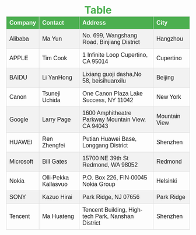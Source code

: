 <!DOCTYPE html>
<html lang="zh">
<head>
    <meta charset="UTF-8">
    <meta http-equiv="X-UA-Compatible" content="IE=edge">
    <meta name="viewport" content="width=device-width, initial-scale=1.0">
    <title>测试</title>
    <style>
        h1{
            text-align: center;
            display: block;
            margin-bottom: 0;
            color: #4caf50;
        }
        #customers{
            margin: 0px auto;
            font-family: Arial, Helvetica, sans-serif;
            border-collapse: collapse;
        }
        #customers th, #customers td{
            border: 1px #ddd solid;
            padding: 8px;
        }
        #customers tr:nth-child(even){
            background-color: #f2f2f2;
        }
        #customers tr:hover{
            background-color: #ddd;
        }
        #customers th{
            background-color: #4caf50;
            color: white;
            padding: 12px auto;
            text-align: left;
        }
    </style>
</head>
<body>
    <h1>Table</h1>
    <table id="customers">
        <tr>
            <th>Company</th>
            <th>Contact</th>
            <th>Address</th>
            <th>City</th>
        </tr>
        <tr>
            <td>Alibaba</td>
            <td>Ma Yun</td>
            <td>No. 699, Wangshang Road, Binjiang District</td>
            <td>Hangzhou</td>
        </tr>
        <tr>
            <td>APPLE</td>
            <td>Tim Cook</td>
            <td>1 Infinite Loop Cupertino, CA 95014</td>
            <td>Cupertino</td>
        </tr>
        <tr>
            <td>BAIDU</td>
            <td>Li YanHong</td>
            <td>Lixiang guoji dasha,No 58, beisihuanxilu</td>
            <td>Beijing</td>
        </tr>
        <tr>
            <td>Canon</td>
            <td>Tsuneji Uchida</td>
            <td>One Canon Plaza Lake Success, NY 11042</td>
            <td>New York</td>
        </tr>
        <tr>
            <td>Google</td>
            <td>Larry Page</td>
            <td>1600 Amphitheatre Parkway Mountain View, CA 94043</td>
            <td>Mountain View</td>
        </tr>
        <tr>
            <td>HUAWEI</td>
            <td>Ren Zhengfei</td>
            <td>Putian Huawei Base, Longgang District</td>
            <td>Shenzhen</td>
        </tr>
        <tr>
            <td>Microsoft</td>
            <td>Bill Gates</td>
            <td>15700 NE 39th St Redmond, WA 98052</td>
            <td>Redmond</td>
        </tr>
        <tr>
            <td>Nokia</td>
            <td>Olli-Pekka Kallasvuo</td>
            <td>P.O. Box 226, FIN-00045 Nokia Group</td>
            <td>Helsinki</td>
        </tr>
        <tr>
            <td>SONY</td>
            <td>Kazuo Hirai</td>
            <td>Park Ridge, NJ 07656</td>
            <td>Park Ridge</td>
        </tr>
        <tr>
            <td>Tencent</td>
            <td>Ma Huateng</td>
            <td>Tencent Building, High-tech Park, Nanshan District</td>
            <td>Shenzhen</td>
        </tr>
    </table>
</body>
</html>
